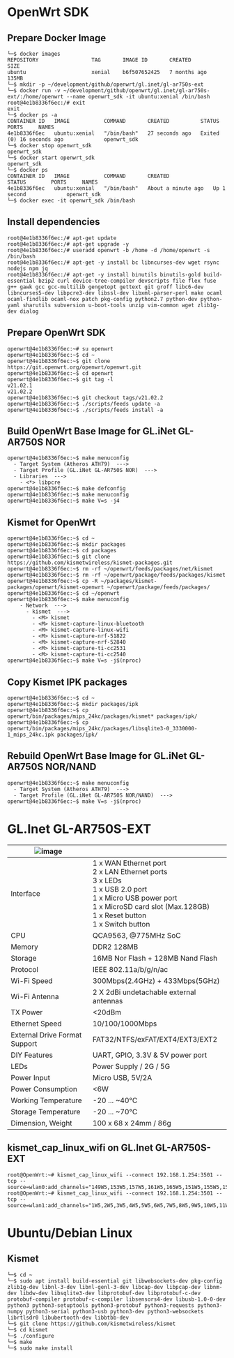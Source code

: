 # OpenWrt SDK
## Prepare Docker Image
```
└─$ docker images
REPOSITORY                 TAG       IMAGE ID       CREATED        SIZE
ubuntu                     xenial    b6f507652425   7 months ago   135MB
└─$ mkdir -p ~/development/github/openwrt/gl.inet/gl-ar750s-ext
└─$ docker run -v ~/development/github/openwrt/gl.inet/gl-ar750s-ext/:/home/openwrt --name openwrt_sdk -it ubuntu:xenial /bin/bash
root@4e1b8336f6ec:/# exit
exit
└─$ docker ps -a
CONTAINER ID   IMAGE           COMMAND       CREATED          STATUS                        PORTS     NAMES
4e1b8336f6ec   ubuntu:xenial   "/bin/bash"   27 seconds ago   Exited (0) 16 seconds ago             openwrt_sdk
└─$ docker stop openwrt_sdk
openwrt_sdk
└─$ docker start openwrt_sdk
openwrt_sdk
└─$ docker ps
CONTAINER ID   IMAGE           COMMAND       CREATED              STATUS        PORTS     NAMES
4e1b8336f6ec   ubuntu:xenial   "/bin/bash"   About a minute ago   Up 1 second             openwrt_sdk
└─$ docker exec -it openwrt_sdk /bin/bash
```

## Install dependencies
```
root@4e1b8336f6ec:/# apt-get update
root@4e1b8336f6ec:/# apt-get upgrade -y
root@4e1b8336f6ec:/# useradd openwrt -b /home -d /home/openwrt -s /bin/bash
root@4e1b8336f6ec:/# apt-get -y install bc libncurses-dev wget rsync nodejs npm jq
root@4e1b8336f6ec:/# apt-get -y install binutils binutils-gold build-essential bzip2 curl device-tree-compiler devscripts file flex fuse g++ gawk gcc gcc-multilib gengetopt gettext git groff libc6-dev libncurses5-dev libpcre3-dev libssl-dev libxml-parser-perl make ocaml ocaml-findlib ocaml-nox patch pkg-config python2.7 python-dev python-yaml sharutils subversion u-boot-tools unzip vim-common wget zlib1g-dev dialog
```

## Prepare OpenWrt SDK
```
openwrt@4e1b8336f6ec:~# su openwrt
openwrt@4e1b8336f6ec:~$ cd ~
openwrt@4e1b8336f6ec:~$ git clone https://git.openwrt.org/openwrt/openwrt.git
openwrt@4e1b8336f6ec:~$ cd openwrt
openwrt@4e1b8336f6ec:~$ git tag -l
v21.02.1
v21.02.2
openwrt@4e1b8336f6ec:~$ git checkout tags/v21.02.2
openwrt@4e1b8336f6ec:~$ ./scripts/feeds update -a
openwrt@4e1b8336f6ec:~$ ./scripts/feeds install -a
```

## Build OpenWrt Base Image for GL.iNet GL-AR750S NOR
```
openwrt@4e1b8336f6ec:~$ make menuconfig
  - Target System (Atheros ATH79)  --->
  - Target Profile (GL.iNet GL-AR750S NOR)  --->
  - Libraries  --->
    - <*> libpcre
openwrt@4e1b8336f6ec:~$ make defconfig
openwrt@4e1b8336f6ec:~$ make menuconfig
openwrt@4e1b8336f6ec:~$ make V=s -j4
```

## Kismet for OpenWrt
```
openwrt@4e1b8336f6ec:~$ cd ~
openwrt@4e1b8336f6ec:~$ mkdir packages
openwrt@4e1b8336f6ec:~$ cd packages
openwrt@4e1b8336f6ec:~$ git clone https://github.com/kismetwireless/kismet-packages.git
openwrt@4e1b8336f6ec:~$ rm -rf ~/openwrt/feeds/packages/net/kismet
openwrt@4e1b8336f6ec:~$ rm -rf ~/openwrt/package/feeds/packages/kismet
openwrt@4e1b8336f6ec:~$ cp -R ~/packages/kismet-packages/openwrt/kismet-openwrt ~/openwrt/package/feeds/packages/
openwrt@4e1b8336f6ec:~$ cd ~/openwrt
openwrt@4e1b8336f6ec:~$ make menuconfig
    - Network  --->
      - kismet  --->
        - <M> kismet
        - <M> kismet-capture-linux-bluetooth
        - <M> kismet-capture-linux-wifi
        - <M> kismet-capture-nrf-51822
        - <M> kismet-capture-nrf-52840
        - <M> kismet-capture-ti-cc2531
        - <M> kismet-capture-ti-cc2540
openwrt@4e1b8336f6ec:~$ make V=s -j$(nproc)
```

## Copy Kismet IPK packages
```
openwrt@4e1b8336f6ec:~$ cd ~
openwrt@4e1b8336f6ec:~$ mkdir packages/ipk
openwrt@4e1b8336f6ec:~$ cp openwrt/bin/packages/mips_24kc/packages/kismet* packages/ipk/
openwrt@4e1b8336f6ec:~$ cp openwrt/bin/packages/mips_24kc/packages/libsqlite3-0_3330000-1_mips_24kc.ipk packages/ipk/
```

## Rebuild OpenWrt Base Image for GL.iNet GL-AR750S NOR/NAND
```
openwrt@4e1b8336f6ec:~$ make menuconfig
  - Target System (Atheros ATH79)  --->
  - Target Profile (GL.iNet GL-AR750S NOR/NAND)  --->
openwrt@4e1b8336f6ec:~$ make V=s -j$(nproc)
```

# GL.Inet GL-AR750S-EXT

|![image](https://user-images.githubusercontent.com/56395503/162106239-ca46105c-4566-4b17-a75c-b7409e74954a.png)| |
|-|-|
| Interface |	1 x WAN Ethernet port<br>2 x LAN Ethernet ports<br>3 x LEDs<br>1 x USB 2.0 port<br>1 x Micro USB power port<br>1 x MicroSD card slot (Max.128GB)<br>1 x Reset button<br>1 x Switch button |
| CPU |	QCA9563, @775MHz SoC |
| Memory | DDR2 128MB |
| Storage | 16MB Nor Flash + 128MB Nand Flash |
| Protocol | IEEE 802.11a/b/g/n/ac |
| Wi-Fi Speed | 300Mbps(2.4GHz) + 433Mbps(5GHz) |
| Wi-Fi Antenna | 2 X 2dBi undetachable external antennas |
| TX Power | <20dBm |
| Ethernet Speed | 10/100/1000Mbps |
| External Drive Format Support | FAT32/NTFS/exFAT/EXT4/EXT3/EXT2 |
| DIY Features | UART, GPIO, 3.3V & 5V power port |
| LEDs | Power Supply / 2G / 5G |
| Power Input | Micro USB, 5V/2A |
| Power Consumption | <6W |
| Working Temperature | -20 ... ~40°C |
| Storage Temperature | -20 ... ~70°C |
| Dimension, Weight | 100 x 68 x 24mm / 86g |

## kismet_cap_linux_wifi on GL.Inet GL-AR750S-EXT
```
root@OpenWrt:~# kismet_cap_linux_wifi --connect 192.168.1.254:3501 --tcp --source=wlan0:add_channels="149W5,153W5,157W5,161W5,165W5,151W5,155W5,159W5,163W5,153W5"
root@OpenWrt:~# kismet_cap_linux_wifi --connect 192.168.1.254:3501 --tcp --source=wlan1:add_channels="1W5,2W5,3W5,4W5,5W5,6W5,7W5,8W5,9W5,10W5,11W5,12W5,13W5,14W5"
```

# Ubuntu/Debian Linux
## Kismet
```
└─$ cd ~
└─$ sudo apt install build-essential git libwebsockets-dev pkg-config zlib1g-dev libnl-3-dev libnl-genl-3-dev libcap-dev libpcap-dev libnm-dev libdw-dev libsqlite3-dev libprotobuf-dev libprotobuf-c-dev protobuf-compiler protobuf-c-compiler libsensors4-dev libusb-1.0-0-dev python3 python3-setuptools python3-protobuf python3-requests python3-numpy python3-serial python3-usb python3-dev python3-websockets librtlsdr0 libubertooth-dev libbtbb-dev
└─$ git clone https://github.com/kismetwireless/kismet
└─$ cd kismet
└─$ ./configure
└─$ make
└─$ sudo make install
```
